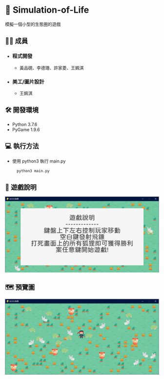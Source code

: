 # 🌱 Simulation-of-Life 

模擬一個小型的生態圈的遊戲

## 👩‍🔧 成員

-   ### 程式開發
    -   黃品硯、李德珊、許家菱、王姵淇
-   ### 美工/圖片設計
    -   王姵淇

## 🛠 開發環境

-   Python 3.7.6
-   PyGame 1.9.6

## 💻 執行方法

-   使用 python3 執行 main.py
    ```python
      python3 main.py
    ```

## 📖 遊戲說明

![instruction](images/instruction.png)

## 🗺 預覽圖

![preview](images/preview.jpg)
